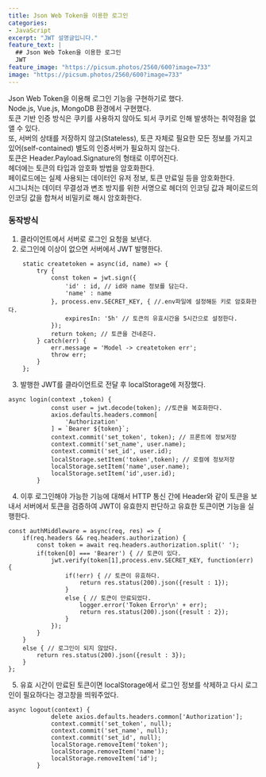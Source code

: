 ```yaml
---
title: Json Web Token을 이용한 로그인
categories:
- JavaScript
excerpt: "JWT 설명글입니다."
feature_text: |
  ## Json Web Token을 이용한 로그인
  JWT
feature_image: "https://picsum.photos/2560/600?image=733"
image: "https://picsum.photos/2560/600?image=733"
---
```

Json Web Token을 이용해 로그인 기능을 구현하기로  했다.  
Node.js, Vue.js, MongoDB 환경에서 구현했다.  
토큰 기반 인증 방식은 쿠키를 사용하지 않아도 되서 쿠키로 인해 발생하는 취약점을 없앨 수 있다.  
또, 서버의 상태를 저장하지 않고(Stateless), 토큰 자체로 필요한 모든 정보를 가지고 있어(self-contained) 별도의 인증서버가 필요하지 않는다.  
토큰은 Header.Payload.Signature의 형태로 이루어진다.  
헤더에는 토큰의 타입과 암호화 방법을 암호화한다.  
페이로드에는 실제 사용되는 데이터인 유저 정보, 토큰 만료일 등을 암호화한다.  
시그니처는 데이터 무결성과 변조 방지를 위한 서명으로 헤더의 인코딩 값과 페이로드의 인코딩 값을 합쳐서 비밀키로 해시 암호화한다.  
### 동작방식
1. 클라이언트에서 서버로 로그인 요청을 보낸다.
&nbsp;
2. 로그인에 이상이 없으면 서버에서  JWT 발행한다.
&nbsp;
```
    static createtoken = async(id, name) => {
        try {
            const token = jwt.sign({ 
                'id' : id, // id와 name 정보를 담는다.
                'name' : name
            }, process.env.SECRET_KEY, { //.env파일에 설정해둔 키로 암호화한다.
                expiresIn: '5h' // 토큰의 유효시간을 5시간으로 설정한다.
            });
            return token; // 토큰을 건네준다.
        } catch(err) {
            err.message = 'Model -> createtoken err';
            throw err;
        }
    };
```
&nbsp;
3. 발행한 JWT를 클라이언트로 전달 후 localStorage에 저장했다.
&nbsp;
```
async login(context ,token) {
            const user = jwt.decode(token); //토큰을 복호화한다.
            axios.defaults.headers.common[
                'Authorization'
            ] = `Bearer ${token}`;
            context.commit('set_token', token); // 프론트에 정보저장
            context.commit('set_name', user.name);
            context.commit('set_id', user.id);
            localStorage.setItem('token',token); // 로컬에 정보저장
            localStorage.setItem('name',user.name);
            localStorage.setItem('id',user.id);
        }

```
&nbsp;
4. 이후 로그인해야 가능한 기능에 대해서 HTTP 통신 간에 Header와 같이 토큰을 보내서
서버에서 토큰을 검증하여 JWT이 유효한지 판단하고 유효한 토큰이면 기능을 실행한다.
&nbsp;
```
const authMiddleware = async(req, res) => {
    if(req.headers && req.headers.authorization) {
        const token = await req.headers.authorization.split(' ');
        if(token[0] === 'Bearer') { // 토큰이 있다.
            jwt.verify(token[1],process.env.SECRET_KEY, function(err) {
                if(!err) { // 토큰이 유효하다.
                    return res.status(200).json({result : 1});
                }
                else { // 토큰이 만료되었다.
                    logger.error('Token Error\n' + err);
                    return res.status(200).json({result : 2});
                }
            });
        }
    }
    else { // 로그인이 되지 않았다.
        return res.status(200).json({result : 3});
    }
};
```
&nbsp;
5. 유효 시간이 만료된 토큰이면 localStorage에서 로그인 정보를 삭제하고 다시 로그인이 필요하다는 경고창을 띄워주었다.
&nbsp;
```
async logout(context) {
            delete axios.defaults.headers.common['Authorization'];
            context.commit('set_token', null);
            context.commit('set_name', null);
            context.commit('set_id', null);
            localStorage.removeItem('token');
            localStorage.removeItem('name');
            localStorage.removeItem('id');
        }
```
